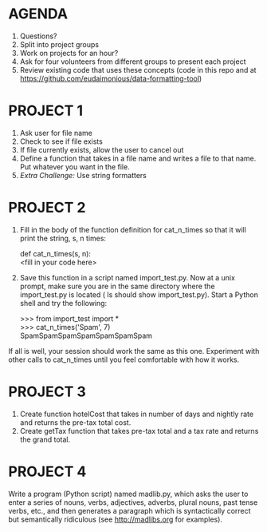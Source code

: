 AGENDA
=======
1. Questions?
2. Split into project groups
3. Work on projects for an hour?
4. Ask for four volunteers from different groups to present each project
5. Review existing code that uses these concepts (code in this repo and at https://github.com/eudaimonious/data-formatting-tool)


# PROJECT 1
1. Ask user for file name
2. Check to see if file exists
3. If file currently exists, allow the user to cancel out
4. Define a function that takes in a file name and writes a file to that name. Put whatever you want in the file.<br />
5. *Extra Challenge:* Use string formatters


# PROJECT 2
1. Fill in the body of the function definition for cat_n_times so that it will print the string, s, n times:
 
	def cat_n_times(s, n):<br />
		\<fill in your code here\>

2. Save this function in a script named import_test.py. Now at a unix prompt, make sure you are in the same directory where the import_test.py is located ( ls should show import_test.py). Start a Python shell and try the following:
 
	\>\>\> from import_test import *<br />
	\>\>\> cat_n_times('Spam', 7)<br />
	SpamSpamSpamSpamSpamSpamSpam

If all is well, your session should work the same as this one. Experiment with other calls to cat_n_times until you feel comfortable with how it works.


# PROJECT 3
1. Create function hotelCost that takes in number of days and nightly rate and returns the pre-tax total cost.
2. Create getTax function that takes pre-tax total and a tax rate and returns the grand total.

# PROJECT 4
Write a program (Python script) named madlib.py, which asks the user to enter a series of nouns, verbs, adjectives, adverbs, plural nouns, past tense verbs, etc., and then generates a paragraph which is syntactically correct but semantically ridiculous (see http://madlibs.org for examples).

